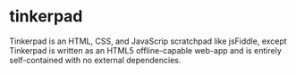 tinkerpad
=========

Tinkerpad is an HTML, CSS, and JavaScrip scratchpad like jsFiddle, except Tinkerpad is written as an HTML5 offline-capable web-app and is entirely self-contained with no external dependencies.
